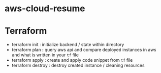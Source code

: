 # aws-cloud-resume

# Terraform

- terraform init : initialize backend / state within directory
- terraform plan : query aws api and compare deployed instances in aws and what is written in your `tf` file
- terraform apply : create and apply code snippet from `tf` file
- terraform destroy : destroy created instance / cleaning resources
